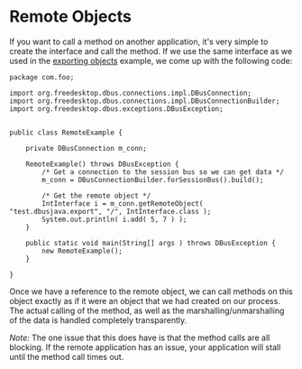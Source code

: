 # Remote Objects

If you want to call a method on another application, it's very simple to create
the interface and call the method.  If we use the same interface as we used
in the [exporting objects](./exporting-objects.html) example, we come up with
the following code:

```
package com.foo;

import org.freedesktop.dbus.connections.impl.DBusConnection;
import org.freedesktop.dbus.connections.impl.DBusConnectionBuilder;
import org.freedesktop.dbus.exceptions.DBusException;


public class RemoteExample {

    private DBusConnection m_conn;

    RemoteExample() throws DBusException {
        /* Get a connection to the session bus so we can get data */
        m_conn = DBusConnectionBuilder.forSessionBus().build();

        /* Get the remote object */
        IntInterface i = m_conn.getRemoteObject( "test.dbusjava.export", "/", IntInterface.class );
        System.out.println( i.add( 5, 7 ) );
    }

    public static void main(String[] args ) throws DBusException {
        new RemoteExample();
    }

}
```

Once we have a reference to the remote object, we can call methods on this
object exactly as if it were an object that we had created on our process.  The
actual calling of the method, as well as the marshalling/unmarshalling of the
data is handled completely transparently.

*Note:* The one issue that this does have is that the method calls are all
blocking.  If the remote application has an issue, your application will stall
until the method call times out.